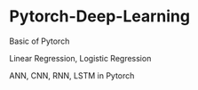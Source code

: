 # Pytorch-Deep-Learning

Basic of Pytorch

Linear Regression, Logistic Regression

ANN, CNN, RNN, LSTM in Pytorch
